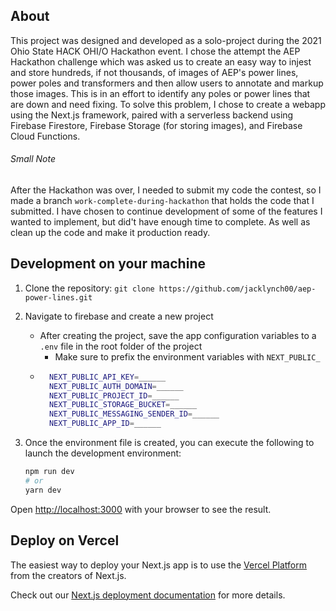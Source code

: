 ## About
This project was designed and developed as a solo-project during the 2021 Ohio State HACK OHI/O Hackathon event. I chose the attempt the AEP Hackathon challenge which was asked us to create an easy way to injest and store hundreds, if not thousands, of images of AEP's power lines, power poles and transformers and then allow users to annotate and markup those images. This is in an effort to identify any poles or power lines that are down and need fixing. To solve this problem, I chose to create a webapp using the Next.js framework, paired with a serverless backend using Firebase Firestore, Firebase Storage (for storing images), and Firebase Cloud Functions.

###### Small Note
After the Hackathon was over, I needed to submit my code the contest, so I made a branch ```work-complete-during-hackathon``` that holds the code that I submitted. I have chosen to continue development of some of the features I wanted to implement, but did't have enough time to complete. As well as clean up the code and make it production ready.

## Development on your machine
1. Clone the repository:
```git clone https://github.com/jacklynch00/aep-power-lines.git```

2. Navigate to firebase and create a new project
	- After creating the project, save the app configuration variables to a ```.env``` file in the root folder of the project
		- Make sure to prefix the environment variables with ```NEXT_PUBLIC_```
	- ```bash
		NEXT_PUBLIC_API_KEY=______
		NEXT_PUBLIC_AUTH_DOMAIN=______
		NEXT_PUBLIC_PROJECT_ID=______
		NEXT_PUBLIC_STORAGE_BUCKET=______
		NEXT_PUBLIC_MESSAGING_SENDER_ID=______
		NEXT_PUBLIC_APP_ID=______
		```
3. Once the environment file is created, you can execute the following to launch the development environment:
	```bash
	npm run dev
	# or
	yarn dev
	```

Open [http://localhost:3000](http://localhost:3000) with your browser to see the result.

## Deploy on Vercel

The easiest way to deploy your Next.js app is to use the [Vercel Platform](https://vercel.com/new?utm_medium=default-template&filter=next.js&utm_source=create-next-app&utm_campaign=create-next-app-readme) from the creators of Next.js.

Check out our [Next.js deployment documentation](https://nextjs.org/docs/deployment) for more details.
